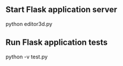 Start Flask application server
------------------------------

  python editor3d.py



Run Flask application tests
---------------------------

  python -v test.py
